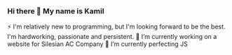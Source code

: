 ### Hi there 👋 My name is Kamil 
⚡ I'm relatively new to programming, but I'm looking forward to be the best. I'm hardworking, passionate and persistent.
🔭 I’m currently working on a website for Silesian AC Company
🌱 I’m currently perfecting JS
<!--
**kolektg/kolektg** is a ✨ _special_ ✨ repository because its `README.md` (this file) appears on your GitHub profile.

Here are some ideas to get you started:

- 🔭 I’m currently working on ...
- 🌱 I’m currently learning ...
- 👯 I’m looking to collaborate on ...
- 🤔 I’m looking for help with ...
- 💬 Ask me about ...
- 📫 How to reach me: ...
- 😄 Pronouns: ...
- ⚡ Fun fact: ...
-->
